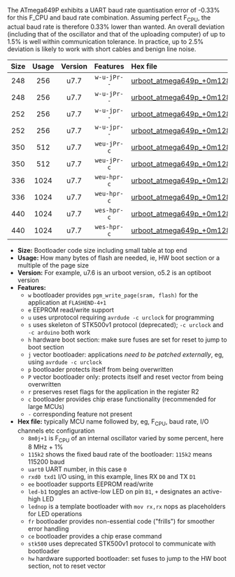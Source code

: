 The ATmega649P exhibits a UART baud rate quantisation error of -0.33% for this F_CPU and baud rate combination. Assuming perfect F<sub>CPU</sub>, the actual baud rate is therefore 0.33% lower than wanted. An overall deviation (including that of the oscillator and that of the uploading computer) of up to 1.5% is well within communication tolerance. In practice, up to 2.5% deviation is likely to work with short cables and benign line noise.

|Size|Usage|Version|Features|Hex file|
|:-:|:-:|:-:|:-:|:--|
|248|256|u7.7|`w-u-jPr--`|[urboot_atmega649p_+0m128l+3_+++0k3_uart0_rxe0_txe1_led+b5.hex](https://raw.githubusercontent.com/stefanrueger/urboot.hex/main/mcus/atmega649p/internal_oscillator/fcpu_+0m128l+3/br_+++0k3/urboot_atmega649p_+0m128l+3_+++0k3_uart0_rxe0_txe1_led+b5.hex)|
|248|256|u7.7|`w-u-jPr--`|[urboot_atmega649p_+0m128l+3_+++0k3_uart0_rxe0_txe1_lednop.hex](https://raw.githubusercontent.com/stefanrueger/urboot.hex/main/mcus/atmega649p/internal_oscillator/fcpu_+0m128l+3/br_+++0k3/urboot_atmega649p_+0m128l+3_+++0k3_uart0_rxe0_txe1_lednop.hex)|
|252|256|u7.7|`w-u-jpr--`|[urboot_atmega649p_+0m128l+3_+++0k3_uart0_rxe0_txe1_led+b5_fr.hex](https://raw.githubusercontent.com/stefanrueger/urboot.hex/main/mcus/atmega649p/internal_oscillator/fcpu_+0m128l+3/br_+++0k3/urboot_atmega649p_+0m128l+3_+++0k3_uart0_rxe0_txe1_led+b5_fr.hex)|
|252|256|u7.7|`w-u-jpr--`|[urboot_atmega649p_+0m128l+3_+++0k3_uart0_rxe0_txe1_lednop_fr.hex](https://raw.githubusercontent.com/stefanrueger/urboot.hex/main/mcus/atmega649p/internal_oscillator/fcpu_+0m128l+3/br_+++0k3/urboot_atmega649p_+0m128l+3_+++0k3_uart0_rxe0_txe1_lednop_fr.hex)|
|350|512|u7.7|`weu-jPr-c`|[urboot_atmega649p_+0m128l+3_+++0k3_uart0_rxe0_txe1_ee_led+b5_fr_ce.hex](https://raw.githubusercontent.com/stefanrueger/urboot.hex/main/mcus/atmega649p/internal_oscillator/fcpu_+0m128l+3/br_+++0k3/urboot_atmega649p_+0m128l+3_+++0k3_uart0_rxe0_txe1_ee_led+b5_fr_ce.hex)|
|350|512|u7.7|`weu-jPr-c`|[urboot_atmega649p_+0m128l+3_+++0k3_uart0_rxe0_txe1_ee_lednop_fr_ce.hex](https://raw.githubusercontent.com/stefanrueger/urboot.hex/main/mcus/atmega649p/internal_oscillator/fcpu_+0m128l+3/br_+++0k3/urboot_atmega649p_+0m128l+3_+++0k3_uart0_rxe0_txe1_ee_lednop_fr_ce.hex)|
|336|1024|u7.7|`weu-hpr-c`|[urboot_atmega649p_+0m128l+3_+++0k3_uart0_rxe0_txe1_ee_led+b5_fr_ce_hw.hex](https://raw.githubusercontent.com/stefanrueger/urboot.hex/main/mcus/atmega649p/internal_oscillator/fcpu_+0m128l+3/br_+++0k3/urboot_atmega649p_+0m128l+3_+++0k3_uart0_rxe0_txe1_ee_led+b5_fr_ce_hw.hex)|
|336|1024|u7.7|`weu-hpr-c`|[urboot_atmega649p_+0m128l+3_+++0k3_uart0_rxe0_txe1_ee_lednop_fr_ce_hw.hex](https://raw.githubusercontent.com/stefanrueger/urboot.hex/main/mcus/atmega649p/internal_oscillator/fcpu_+0m128l+3/br_+++0k3/urboot_atmega649p_+0m128l+3_+++0k3_uart0_rxe0_txe1_ee_lednop_fr_ce_hw.hex)|
|440|1024|u7.7|`wes-hpr-c`|[urboot_atmega649p_+0m128l+3_+++0k3_uart0_rxe0_txe1_ee_led+b5_fr_ce_stk500_hw.hex](https://raw.githubusercontent.com/stefanrueger/urboot.hex/main/mcus/atmega649p/internal_oscillator/fcpu_+0m128l+3/br_+++0k3/urboot_atmega649p_+0m128l+3_+++0k3_uart0_rxe0_txe1_ee_led+b5_fr_ce_stk500_hw.hex)|
|440|1024|u7.7|`wes-hpr-c`|[urboot_atmega649p_+0m128l+3_+++0k3_uart0_rxe0_txe1_ee_lednop_fr_ce_stk500_hw.hex](https://raw.githubusercontent.com/stefanrueger/urboot.hex/main/mcus/atmega649p/internal_oscillator/fcpu_+0m128l+3/br_+++0k3/urboot_atmega649p_+0m128l+3_+++0k3_uart0_rxe0_txe1_ee_lednop_fr_ce_stk500_hw.hex)|

- **Size:** Bootloader code size including small table at top end
- **Usage:** How many bytes of flash are needed, ie, HW boot section or a multiple of the page size
- **Version:** For example, u7.6 is an urboot version, o5.2 is an optiboot version
- **Features:**
  + `w` bootloader provides `pgm_write_page(sram, flash)` for the application at `FLASHEND-4+1`
  + `e` EEPROM read/write support
  + `u` uses urprotocol requiring `avrdude -c urclock` for programming
  + `s` uses skeleton of STK500v1 protocol (deprecated); `-c urclock` and `-c arduino` both work
  + `h` hardware boot section: make sure fuses are set for reset to jump to boot section
  + `j` vector bootloader: applications *need to be patched externally*, eg, using `avrdude -c urclock`
  + `p` bootloader protects itself from being overwritten
  + `P` vector bootloader only: protects itself and reset vector from being overwritten
  + `r` preserves reset flags for the application in the register R2
  + `c` bootloader provides chip erase functionality (recommended for large MCUs)
  + `-` corresponding feature not present
- **Hex file:** typically MCU name followed by, eg, F<sub>CPU</sub>, baud rate, I/O channels etc configuration
  + `8m0j+1` is F<sub>CPU</sub> of an internal oscillator varied by some percent, here 8 MHz + 1%
  + `115k2` shows the fixed baud rate of the bootloader: `115k2` means 115200 baud
  + `uart0` UART number, in this case `0`
  + `rxd0 txd1` I/O using, in this example, lines RX `D0` and TX `D1`
  + `ee` bootloader supports EEPROM read/write
  + `led-b1` toggles an active-low LED on pin `B1`, `+` designates an active-high LED
  + `lednop` is a template bootloader with `mov rx,rx` nops as placeholders for LED operations
  + `fr` bootloader provides non-essential code ("frills") for smoother error handling
  + `ce` bootloader provides a chip erase command
  + `stk500` uses deprecated STK500v1 protocol to communicate with bootloader
  + `hw` hardware supported bootloader: set fuses to jump to the HW boot section, not to reset vector
